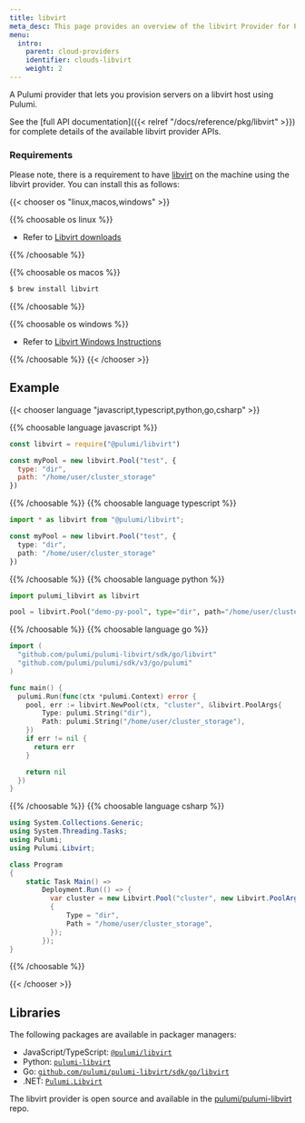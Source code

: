 ```yaml
---
title: libvirt
meta_desc: This page provides an overview of the libvirt Provider for Pulumi.
menu:
  intro:
    parent: cloud-providers
    identifier: clouds-libvirt
    weight: 2
---
```


A Pulumi provider that lets you provision servers on a libvirt host using Pulumi.

See the [full API documentation]({{< relref "/docs/reference/pkg/libvirt" >}}) for complete details of the available libvirt provider APIs.

### Requirements

Please note, there is a requirement to have [libvirt](https://libvirt.org/) on the machine using the libvirt provider. You can
install this as follows:

{{< chooser os "linux,macos,windows" >}}

{{% choosable os linux %}}

* Refer to [Libvirt downloads](https://libvirt.org/downloads.html)

{{% /choosable %}}

{{% choosable os macos %}}

```bash
$ brew install libvirt
```

{{% /choosable %}}

{{% choosable os windows %}}

* Refer to [Libvirt Windows Instructions](https://libvirt.org/windows.html)

{{% /choosable %}}
{{< /chooser >}}

## Example

{{< chooser language "javascript,typescript,python,go,csharp" >}}

{{% choosable language javascript %}}

```javascript
const libvirt = require("@pulumi/libvirt")

const myPool = new libvirt.Pool("test", {
  type: "dir",
  path: "/home/user/cluster_storage"
})
```

{{% /choosable %}}
{{% choosable language typescript %}}

```typescript
import * as libvirt from "@pulumi/libvirt";

const myPool = new libvirt.Pool("test", {
  type: "dir",
  path: "/home/user/cluster_storage"
})
```

{{% /choosable %}}
{{% choosable language python %}}

```python
import pulumi_libvirt as libvirt

pool = libvirt.Pool("demo-py-pool", type="dir", path="/home/user/cluster_storage")
```

{{% /choosable %}}
{{% choosable language go %}}

```go
import (
  "github.com/pulumi/pulumi-libvirt/sdk/go/libvirt"
  "github.com/pulumi/pulumi/sdk/v3/go/pulumi"
)

func main() {
  pulumi.Run(func(ctx *pulumi.Context) error {
    pool, err := libvirt.NewPool(ctx, "cluster", &libvirt.PoolArgs{
        Type: pulumi.String("dir"),
        Path: pulumi.String("/home/user/cluster_storage"),
    })
    if err != nil {
      return err
    }

    return nil
  })
}
```

{{% /choosable %}}
{{% choosable language csharp %}}

```csharp
using System.Collections.Generic;
using System.Threading.Tasks;
using Pulumi;
using Pulumi.Libvirt;

class Program
{
    static Task Main() =>
        Deployment.Run(() => {
          var cluster = new Libvirt.Pool("cluster", new Libvirt.PoolArgs
          {
              Type = "dir",
              Path = "/home/user/cluster_storage",
          });
        });
}
```

{{% /choosable %}}

{{< /chooser >}}

## Libraries

The following packages are available in packager managers:

* JavaScript/TypeScript: [`@pulumi/libvirt`](https://www.npmjs.com/package/@pulumi/libvirt)
* Python: [`pulumi-libvirt`](https://pypi.org/project/pulumi-libvirt/)
* Go: [`github.com/pulumi/pulumi-libvirt/sdk/go/libvirt`](https://github.com/pulumi/pulumi-libvirt)
* .NET: [`Pulumi.Libvirt`](https://www.nuget.org/packages/Pulumi.Libvirt)

The libvirt provider is open source and available in the [pulumi/pulumi-libvirt](https://github.com/pulumi/pulumi-libvirt) repo.
